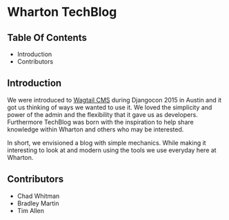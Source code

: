 Wharton TechBlog
================

## Table Of Contents
- Introduction
- Contributors

## Introduction


We were introduced to [Wagtail CMS](https://github.com/torchbox/wagtail) during Djangocon 2015 in Austin and it got us thinking of ways we wanted to use it. We loved the simplicity and power of the admin and the flexibility that it gave us as developers. Furthermore TechBlog was born with the inspiration to help share knowledge within Wharton and others who may be interested. 

In short, we envisioned a blog with simple mechanics. While making it interesting to look at and modern using the tools we use everyday here at Wharton.

## Contributors
- Chad Whitman
- Bradley Martin
- Tim Allen
